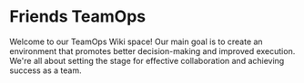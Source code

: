 # Friends TeamOps
Welcome to our TeamOps Wiki space! Our main goal is to create an environment that promotes better decision-making and improved execution. We're all about setting the stage for effective collaboration and achieving success as a team.
